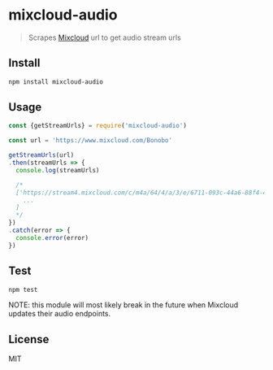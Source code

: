 # mixcloud-audio

> Scrapes [Mixcloud](https://www.mixcloud.com) url to get audio stream urls

## Install

```bash
npm install mixcloud-audio
```

## Usage

```node.js
const {getStreamUrls} = require('mixcloud-audio')

const url = 'https://www.mixcloud.com/Bonobo'

getStreamUrls(url)
.then(streamUrls => {
  console.log(streamUrls)

  /*
  ['https://stream4.mixcloud.com/c/m4a/64/4/a/3/e/6711-093c-44a6-88f4-43c9698512ad.m4a',
    ...
  ]
  */
})
.catch(error => {
  console.error(error)
})
```

## Test

```bash
npm test
```

NOTE: this module will most likely break in the future when Mixcloud updates their audio endpoints.

## License

MIT
